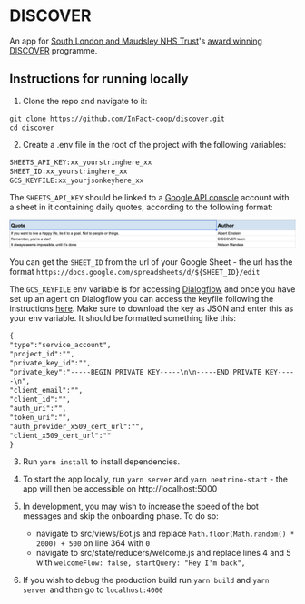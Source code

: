 # DISCOVER

An app for [South London and Maudsley NHS Trust](https://www.slam.nhs.uk/)'s [award winning](https://www.theguardian.com/society/2018/nov/28/public-service-awards-2018-all-winners) [DISCOVER](https://www.slam.nhs.uk/about-us/clinical-academic-groups/child-and-adolescent/discover-overview) programme.

## Instructions for running locally

1. Clone the repo and navigate to it:

```
git clone https://github.com/InFact-coop/discover.git
cd discover
```

2. Create a .env file in the root of the project with the following variables:

```
SHEETS_API_KEY:xx_yourstringhere_xx
SHEET_ID:xx_yourstringhere_xx
GCS_KEYFILE:xx_yourjsonkeyhere_xx
```

The `SHEETS_API_KEY` should be linked to a [Google API console](https://console.developers.google.com/) account with a sheet in it containing daily quotes, according to the following format:

![](./QuoteSheet.png)

You can get the `SHEET_ID` from the url of your Google Sheet - the url has the format `https://docs.google.com/spreadsheets/d/${SHEET_ID}/edit`

The `GCS_KEYFILE` env variable is for accessing [Dialogflow](https://dialogflow.com/) and once you have set up an agent on Dialogflow you can access the keyfile following the instructions [here](https://dialogflow.com/docs/reference/v2-auth-setup). Make sure to download the key as JSON and enter this as your env variable. It should be formatted something like this:

```
{
"type":"service_account",
"project_id":"",
"private_key_id":"",
"private_key":"-----BEGIN PRIVATE KEY-----\n\n-----END PRIVATE KEY-----\n",
"client_email":"",
"client_id":"",
"auth_uri":"",
"token_uri":"",
"auth_provider_x509_cert_url":"",
"client_x509_cert_url":""
}
```

3. Run `yarn install` to install dependencies.

4. To start the app locally, run `yarn server` and `yarn neutrino-start` - the app will then be accessible on http://localhost:5000

5. In development, you may wish to increase the speed of the bot messages and skip the onboarding phase. To do so:

   - navigate to src/views/Bot.js and replace `Math.floor(Math.random() * 2000) + 500` on line 364 with `0`
   - navigate to src/state/reducers/welcome.js and replace lines 4 and 5 with `welcomeFlow: false, startQuery: "Hey I'm back",`

6. If you wish to debug the production build run `yarn build` and `yarn server` and then go to `localhost:4000`
